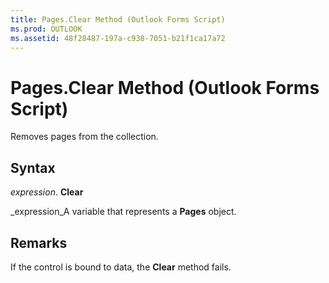 ```yaml
---
title: Pages.Clear Method (Outlook Forms Script)
ms.prod: OUTLOOK
ms.assetid: 48f28487-197a-c938-7051-b21f1ca17a72
---
```



# Pages.Clear Method (Outlook Forms Script)

Removes pages from the collection.


## Syntax

 _expression_. **Clear**

 _expression_A variable that represents a  **Pages** object.


## Remarks

If the control is bound to data, the  **Clear** method fails.


